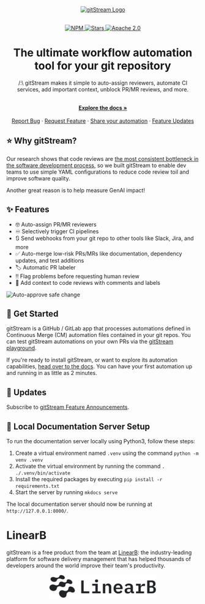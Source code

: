 <div align="center">
  <a href="https://gitstream.cm?utm_source=GitHub&utm_medium=referral&utm_campaign=gitStream+-+GitHub+Repo" target="_blank">
  <picture>
    <source media="(prefers-color-scheme: dark)" srcset="https://github-production-user-asset-6210df.s3.amazonaws.com/7205829/290864953-535d4655-9bd9-4868-8e7b-a571b82bc44c.png">
    <img alt="gitStream Logo" src="https://github-production-user-asset-6210df.s3.amazonaws.com/7205829/290864422-600d9a07-52b2-4eed-9043-bd593b00ef18.png" width="280"/>
  </picture>
  </a>
</div>

<br/>

<p align="center">
  <a href="https://github.com/linear-b/gitstream/graphs/contributors">
    <img src="https://img.shields.io/github/contributors/linear-b/gitstream" alt="NPM">
  </a>
  <a href="https://github.com/linear-b/gitstream">
    <img src="https://img.shields.io/github/stars/linear-b/gitstream" alt="Stars">
  </a>
  <a href="https://github.com/linear-b/gitstream/blob/main/LICENSE">
    <img src="https://img.shields.io/github/license/linear-b/gitstream" alt="Apache 2.0">
  </a>
</p>

<h1 align="center">The ultimate workflow automation tool for your git repository</h1>

<div align="center">
/:\ gitStream makes it simple to auto-assign reviewers, automate CI services, add important context, unblock PR/MR reviews, and more.
</div>

  <p align="center">
    <br />
    <a href="https://docs.gitstream.cm/?utm_source=GitHub&utm_medium=referral&utm_campaign=gitStream+-+GitHub+Repo" rel="dofollow"><strong>Explore the docs »</strong></a>
    <br />

<br/>
    <a href="https://github.com/linear-b/gitstream/issues/new?assignees=&labels=bug&projects=&template=bug_report.md&title=">Report Bug</a>
    ·
    <a href="https://github.com/linear-b/gitstream/issues/new?assignees=&labels=enhancement&projects=&template=feature_request.md&title=">Request Feature</a>
    ·
    <a href="https://github.com/linear-b/gitstream/issues/new?assignees=&labels=new-example&projects=&template=new_automation_example.md&title=New+Example%3A+">Share your automation</a>
    ·
  <a href="https://github.com/linear-b/gitstream/discussions/102">Feature Updates</a>
  </p>


## ⭐️ Why gitStream?
Our research shows that code reviews are [the most consistent bottleneck in the software development process](https://devinterrupted.substack.com/p/analysis-the-quickest-path-to-halving?utm_source=G&utm_medium=referral&utm_campaign=gitStream+-+GitHub+Repo), so we built gitStream to enable dev teams to use simple YAML configurations to reduce code review toil and improve software quality. 

Another great reason is to help measure GenAI impact!

## ✨ Features

* 🤓 Auto-assign PR/MR reviewers
* ♾️ Selectively trigger CI pipelines
* 🔃 Send webhooks from your git repo to other tools like Slack, Jira, and more
* ✅ Auto-merge low-risk PRs/MRs like documentation, dependency updates, and test additions
* 🏷️ Automatic PR labeler
* ‼️ Flag problems before requesting human review
* 💬 Add context to code reviews with comments and labels

![Auto-approve safe change](https://github-production-user-asset-6210df.s3.amazonaws.com/7205829/290906189-cd272a62-dbce-47eb-9752-f7b2ddc308cb.jpg)

## 🚀 Get Started

gitStream is a GitHub / GitLab app that processes automations defined in Continuous Merge (CM) automation files contained in your git repos. You can test gitStream automations on your own PRs via the [gitStream playground](https://app.gitstream.cm/playground).

If you're ready to install gitStream, or want to explore its automation capabilities, [head over to the docs](https://docs.gitstream.cm). You can have your first automation up and running in as little as 2 minutes.


## 📣 Updates

Subscribe to [gitStream Feature Announcements](https://github.com/linear-b/gitstream/discussions/102).

## 📁 Local Documentation Server Setup

To run the documentation server locally using Python3, follow these steps:

1. Create a virtual environment named `.venv` using the command `python -m venv .venv`
2. Activate the virtual environment by running the command `. ./.venv/bin/activate`
3. Install the required packages by executing `pip install -r requirements.txt`
4. Start the server by running `mkdocs serve`

The local documentation server should now be running at `http://127.0.0.1:8000/`.


# LinearB
gitStream is a free product from the team at [LinearB](https://linearb.io/?utm_source=Gi&utm_medium=referral&utm_campaign=gitStream+-+GitHub+Repo): the industry-leading platform for software delivery management that has helped thousands of developers around the world improve their team's productivity.

<div align="center">
  <a href="https://linearb.io?utm_source=GitHub&utm_medium=referral&utm_campaign=gitStream+-+GitHub+Repo" target="_blank">
  <picture>
    <source media="(prefers-color-scheme: dark)" srcset="https://raw.githubusercontent.com/linear-b/gitstream/a5d4aca7b923e5cd70c813df06dc70de97382d8c/docs/downloads/images/LinearB-logo-white.png">
    <img alt="Novu Logo" src="https://raw.githubusercontent.com/linear-b/gitstream/a5d4aca7b923e5cd70c813df06dc70de97382d8c/docs/downloads/images/LinearB-logo-dark.png" width="280"/>
  </picture>
  </a>
</div>
